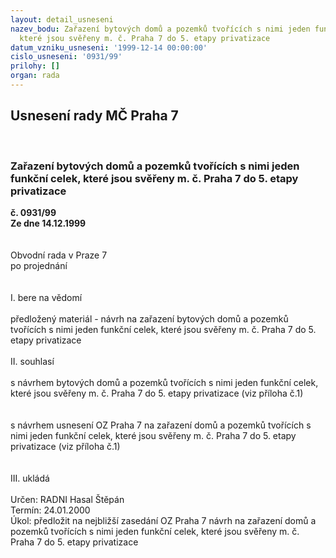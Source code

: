 ```yaml
---
layout: detail_usneseni
nazev_bodu: Zařazení bytových domů a pozemků tvořících s nimi jeden funkční celek,
  které jsou svěřeny m. č. Praha 7 do 5. etapy privatizace
datum_vzniku_usneseni: '1999-12-14 00:00:00'
cislo_usneseni: '0931/99'
prilohy: []
organ: rada
---
```

<div id="ucUsn_pList" class="usn">
	<span><h2>Usnesení rady MČ Praha 7 </h2>
<br></span><div class="standBody">
<span><h3>Zařazení bytových domů a pozemků tvořících s nimi jeden funkční celek, které jsou svěřeny m. č. Praha 7 do 5. etapy privatizace</h3></span><div class="center">
		<strong>č. 0931/99</strong><br>
	</div>
<div class="center">
		<strong>Ze dne 14.12.1999</strong><br><br>
	</div>
<br>Obvodní rada v Praze 7<br>po projednání<br><br><br>I.	bere na vědomí<br><br> předložený materiál - návrh na zařazení bytových domů a pozemků tvořících s nimi jeden funkční celek, které jsou svěřeny m. č. Praha 7 do 5. etapy privatizace<br><br>II.	souhlasí <br><br>s návrhem bytových domů a pozemků tvořících s nimi jeden funkční celek, které jsou svěřeny m. č. Praha 7 do 5. etapy privatizace (viz příloha č.1)<br><br><br> s návrhem usnesení OZ Praha 7 na zařazení  domů a pozemků tvořících s nimi jeden funkční celek, které jsou svěřeny m. č. Praha 7 do 5. etapy privatizace (viz příloha č.1) <br><br><br>III.	ukládá <br>		<br> Určen:	     	RADNI Hasal Štěpán<br>Termín: 24.01.2000<br>Úkol:	předložit na nejbližší zasedání OZ Praha 7 návrh na zařazení domů a pozemků tvořících s nimi jeden funkční celek, které jsou svěřeny  m. č. Praha 7 do 5. etapy privatizace <br>
</div>
</div>
